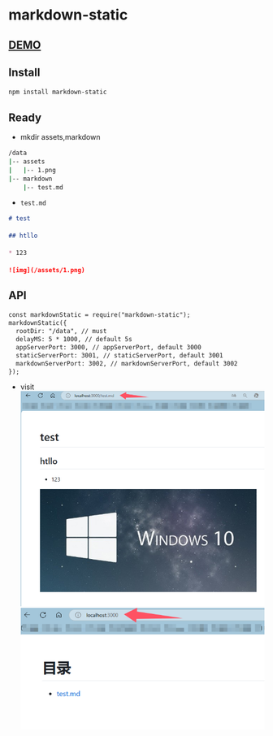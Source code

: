 # markdown-static

## [DEMO](https://https://blog.yasol.cn)

## Install
```Bash
npm install markdown-static
```

## Ready
* mkdir assets,markdown
```Bash
/data
|-- assets
|   |-- 1.png
|-- markdown
    |-- test.md
```

* `test.md`
```markdown
# test

## htllo

* 123

![img](/assets/1.png)
```


## API
```
const markdownStatic = require("markdown-static");
markdownStatic({
  rootDir: "/data", // must
  delayMS: 5 * 1000, // default 5s
  appServerPort: 3000, // appServerPort, default 3000
  staticServerPort: 3001, // staticServerPort, default 3001
  markdownServerPort: 3002, // markdownServerPort, default 3002
});
```

* visit
![img](./1.png)
![img](./2.png)